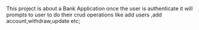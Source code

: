 This project is about a Bank Application
once the user is authenticate it will prompts to user to do their crud operations like add users ,add account,withdraw,update etc;